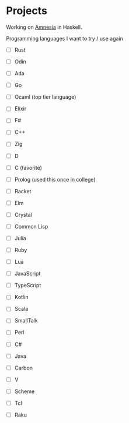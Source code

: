# Projects

Working on [Amnesia](https://esolangs.org/wiki/Amnesia) in Haskell.

Programming languages I want to try / use again
- [ ] Rust
- [ ] Odin
- [ ] Ada
- [ ] Go
- [ ] Ocaml (top tier language)
- [ ] Elixir
- [ ] F#
- [ ] C++
- [ ] Zig
- [ ] D
- [ ] C (favorite)
- [ ] Prolog (used this once in college)
- [ ] Racket
- [ ] Elm
- [ ] Crystal
- [ ] Common Lisp
- [ ] Julia
- [ ] Ruby
- [ ] Lua
- [ ] JavaScript
- [ ] TypeScript
- [ ] Kotlin
- [ ] Scala
- [ ] SmallTalk
- [ ] Perl
- [ ] C#
- [ ] Java
- [ ] Carbon
- [ ] V
- [ ] Scheme
- [ ] Tcl
- [ ] Raku


